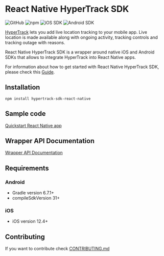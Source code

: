 # React Native HyperTrack SDK

![GitHub](https://img.shields.io/github/license/hypertrack/sdk-react-native.svg) 
![npm](https://img.shields.io/npm/v/hypertrack-sdk-react-native.svg) 
![iOS SDK](https://img.shields.io/badge/iOS%20SDK-4.14.0-brightgreen.svg) 
![Android SDK](https://img.shields.io/badge/Android%20SDK-6.4.0-brightgreen.svg)

[HyperTrack](https://www.hypertrack.com) lets you add live location tracking to your mobile app. Live location is made available along with ongoing activity, tracking controls and tracking outage with reasons.

React Native HyperTrack SDK is a wrapper around native iOS and Android SDKs that allows to integrate HyperTrack into React Native apps.

For information about how to get started with React Native HyperTrack SDK, please check this [Guide](https://www.hypertrack.com/docs/install-sdk-react-native).

## Installation

`npm install hypertrack-sdk-react-native`

## Sample code

[Quickstart React Native app](https://github.com/hypertrack/quickstart-react-native)

## Wrapper API Documentation

[Wrapper API Documentation](https://hypertrack.github.io/sdk-react-native/)

## Requirements

### Android

- Gradle version 6.7.1+
- compileSdkVersion 31+

### iOS

- iOS version 12.4+

## Contributing

If you want to contribute check [CONTRIBUTING.md](CONTRIBUTING.md)
